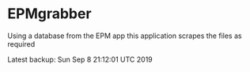 # EPMgrabber
Using a database from the EPM app this application scrapes the files as required


Latest backup: Sun Sep 8 21:12:01 UTC 2019

